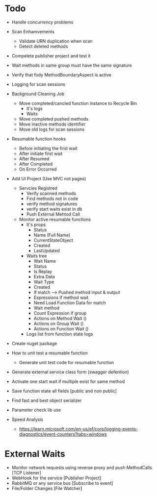 ﻿# Todo

* Handle concurrency problems
* Scan Enhamvements
	* Validate URN duplication when scan
	* Detect deleted methods
* Compelete publisher project and test it
* Wait methods in same group must have the same signature

* Verify that fody MethodBoundaryAspect is active

* Logging for scan sessions

* Background Cleaning Job
	* Move completed/cancled function instance to Recycle Bin
		* It's logs
		* Waits
	* Move completed pushed methods
	* Move inactive methods identifier
	* Move old logs for scan sessions

* Resumable function hooks
	* Before initiating the first wait
	* After initiate first wait
	* After Resumed
	* After Completed
	* On Error Occurred

* Add UI Project (Use MVC not pages)
	* Servcies Registred
		* Verify scanned methods 
		* Find methods not in code
		* verify method signatures
		* verify start waits exist in db
		* Push External Mehtod Call
	* Monitor active resumable functions
		* It's props 
			* Status
			* Name (Full Name)
			* CurrentStateObject
			* Created
			* LastUpdated
		* Waits tree
			* Wait Name
			* Status
			* Is Replay
			* Extra Data
			* Wait Type
			* Created
			* If match --> Pushed method input & output
			* Expressions if method wait
			* Need Load Function Data for match
			* Wait method
			* Count Expression if group
			* Actions on Method Wait ()
			* Actions on Group Wait ()
			* Actions on Function Wait ()
		* Logs list from function state logs

* Create nuget package



* How to unit test a resumable function
	* Generate unit test code for resumable function
* Generate external service class form (swagger defention)
		

* Activate one start wait if multiple exist for same method

* Save function state all fields [public and non public]
* Find fast and best object serializer

* Parameter check lib use

* Speed Analysis	
	* https://learn.microsoft.com/en-us/ef/core/logging-events-diagnostics/event-counters?tabs=windows


# External Waits 
* Monitor network requests using reverse proxy and push MethodCalls [TCP Listener]
* WebHook for the service [Publisher Project]
* RabbitMQ or any service bus [Subscribe to event]
* File/Folder Changes [File Watcher]
